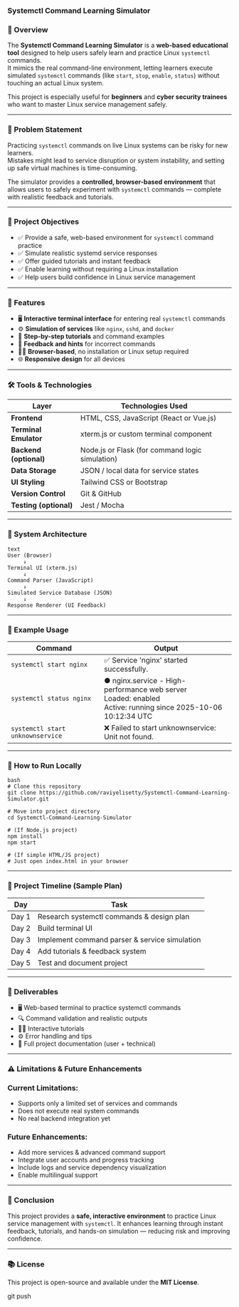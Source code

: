 ### Systemctl Command Learning Simulator

### 📘 Overview

The **Systemctl Command Learning Simulator** is a **web-based educational tool** designed to help users safely learn and practice Linux `systemctl` commands.  
It mimics the real command-line environment, letting learners execute simulated `systemctl` commands (like `start`, `stop`, `enable`, `status`) without touching an actual Linux system.

This project is especially useful for **beginners** and **cyber security trainees** who want to master Linux service management safely.

---

### 🧩 Problem Statement

Practicing `systemctl` commands on live Linux systems can be risky for new learners.  
Mistakes might lead to service disruption or system instability, and setting up safe virtual machines is time-consuming.

The simulator provides a **controlled, browser-based environment** that allows users to safely experiment with `systemctl` commands — complete with realistic feedback and tutorials.

---

### 🎯 Project Objectives

- ✅ Provide a safe, web-based environment for `systemctl` command practice  
- ✅ Simulate realistic systemd service responses  
- ✅ Offer guided tutorials and instant feedback  
- ✅ Enable learning without requiring a Linux installation  
- ✅ Help users build confidence in Linux service management  

---

### 🚀 Features

- 🖥️ **Interactive terminal interface** for entering real `systemctl` commands  
- ⚙️ **Simulation of services** like `nginx`, `sshd`, and `docker`  
- 📘 **Step-by-step tutorials** and command examples  
- 🧭 **Feedback and hints** for incorrect commands  
- 🧑‍💻 **Browser-based**, no installation or Linux setup required  
- 🌐 **Responsive design** for all devices  

---

### 🛠️ Tools & Technologies

| Layer | Technologies Used |
|-------|-------------------|
| **Frontend** | HTML, CSS, JavaScript (React or Vue.js) |
| **Terminal Emulator** | xterm.js or custom terminal component |
| **Backend (optional)** | Node.js or Flask (for command logic simulation) |
| **Data Storage** | JSON / local data for service states |
| **UI Styling** | Tailwind CSS or Bootstrap |
| **Version Control** | Git & GitHub |
| **Testing (optional)** | Jest / Mocha |

---

### 🧱 System Architecture

```
text
User (Browser)
     ↓
Terminal UI (xterm.js)
     ↓
Command Parser (JavaScript)
     ↓
Simulated Service Database (JSON)
     ↓
Response Renderer (UI Feedback)

````

---

### 🧮 Example Usage

| Command                          | Output                                                                                                                |
| -------------------------------- | --------------------------------------------------------------------------------------------------------------------- |
| `systemctl start nginx`          | ✅ Service 'nginx' started successfully.                                                                               |
| `systemctl status nginx`         | ● nginx.service - High-performance web server <br> Loaded: enabled <br> Active: running since 2025-10-06 10:12:34 UTC |
| `systemctl start unknownservice` | ❌ Failed to start unknownservice: Unit not found.                                                                     |

---

### 🧭 How to Run Locally

```
bash
# Clone this repository
git clone https://github.com/raviyelisetty/Systemctl-Command-Learning-Simulator.git

# Move into project directory
cd Systemctl-Command-Learning-Simulator

# (If Node.js project)
npm install
npm start

# (If simple HTML/JS project)
# Just open index.html in your browser

```

---

### 📘 Project Timeline (Sample Plan)

| Day   | Task                                          |
| ----- | --------------------------------------------- |
| Day 1 | Research systemctl commands & design plan     |
| Day 2 | Build terminal UI                             |
| Day 3 | Implement command parser & service simulation |
| Day 4 | Add tutorials & feedback system               |
| Day 5 | Test and document project                     |

---

### 🧩 Deliverables

* 🖥️ Web-based terminal to practice systemctl commands
* 🔍 Command validation and realistic outputs
* 🧑‍🏫 Interactive tutorials
* ⚙️ Error handling and tips
* 📖 Full project documentation (user + technical)

---

### ⚠️ Limitations & Future Enhancements

### Current Limitations:

* Supports only a limited set of services and commands
* Does not execute real system commands
* No real backend integration yet

### Future Enhancements:

* Add more services & advanced command support
* Integrate user accounts and progress tracking
* Include logs and service dependency visualization
* Enable multilingual support

---

### 🏁 Conclusion

This project provides a **safe, interactive environment** to practice Linux service management with `systemctl`.
It enhances learning through instant feedback, tutorials, and hands-on simulation — reducing risk and improving confidence.

---

### 📚 License

This project is open-source and available under the **MIT License**.


   git push

````


